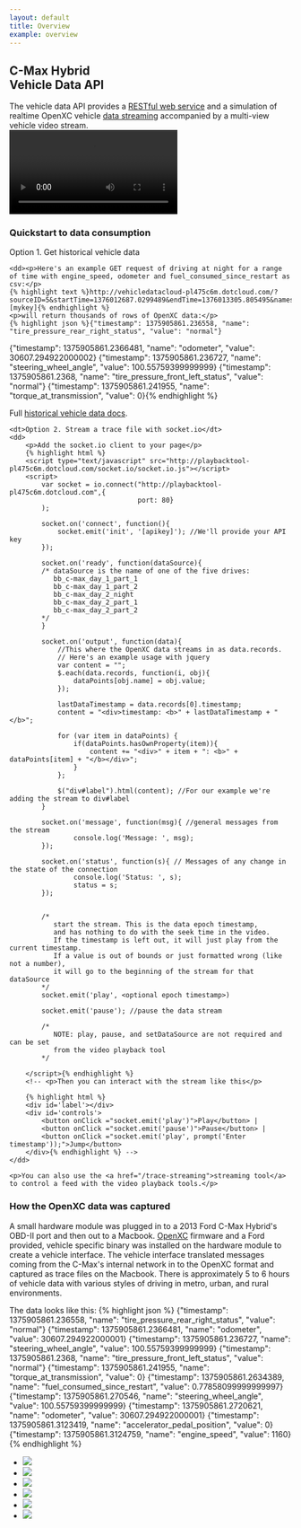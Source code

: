 ```yaml
---
layout: default
title: Overview
example: overview
---
```

<div class="row">
    <div class="span4">
        <h2>C-Max Hybrid <br />Vehicle Data API</h2>
        <span class="intro-block">The vehicle data API provides a <a href="/endpoints">RESTful web service</a> and a simulation of realtime OpenXC vehicle  <a href="/trace-streaming">data streaming</a> accompanied by a multi-view vehicle video stream. </span>
    </div>
    <div class="span5">
        <video id="cmax_loop" autoplay loop>
          <source src="/assets/media/cmax_loop.mp4" type='video/mp4; codecs="avc1.42E01E, mp4a.40.2"' />
        </video>
    </div>
</div>

### Quickstart to data consumption

<dl id="quickstart">
    <dt>Option 1. Get historical vehicle data</dt>

    <dd><p>Here's an example GET request of driving at night for a range of time with engine_speed, odometer and fuel_consumed_since_restart as csv:</p>
    {% highlight text %}http://vehicledatacloud-pl475c6m.dotcloud.com/?sourceID=5&startTime=1376012687.0299489&endTime=1376013305.805495&names=engine_speed,odometer,fuel_consumed_since_restart&format=delimited&apikey=[mykey]{% endhighlight %}
    <p>will return thousands of rows of OpenXC data:</p>
    {% highlight json %}{"timestamp": 1375905861.236558, "name": "tire_pressure_rear_right_status", "value": "normal"}
{"timestamp": 1375905861.2366481, "name": "odometer", "value": 30607.294922000002}
{"timestamp": 1375905861.236727, "name": "steering_wheel_angle", "value": 100.55759399999999}
{"timestamp": 1375905861.2368, "name": "tire_pressure_front_left_status", "value": "normal"}
{"timestamp": 1375905861.241955, "name": "torque_at_transmission", "value": 0}{% endhighlight %}

Full <a href="/endpoints">historical vehicle data docs</a>.
    </dd>

    <dt>Option 2. Stream a trace file with socket.io</dt>
    <dd>
        <p>Add the socket.io client to your page</p>
        {% highlight html %}
    	<script type="text/javascript" src="http://playbacktool-pl475c6m.dotcloud.com/socket.io/socket.io.js"></script>
        <script>
            var socket = io.connect("http://playbacktool-pl475c6m.dotcloud.com",{
                                    port: 80}
            );

            socket.on('connect', function(){
        		socket.emit('init', '[apikey]'); //We'll provide your API key
        	});
            
            socket.on('ready', function(dataSource){ 
            /* dataSource is the name of one of the five drives:
               bb_c-max_day_1_part_1
               bb_c-max_day_1_part_2
               bb_c-max_day_2_night
               bb_c-max_day_2_part_1
               bb_c-max_day_2_part_2
            */
            }

            socket.on('output', function(data){ 
                //This where the OpenXC data streams in as data.records. 
                // Here's an example usage with jquery
            	var content = "";
            	$.each(data.records, function(i, obj){
            		dataPoints[obj.name] = obj.value;			
            	});
            	
            	lastDataTimestamp = data.records[0].timestamp;
            	content = "<div>timestamp: <b>" + lastDataTimestamp + "</b>";
            	
            	for (var item in dataPoints) {
            		if(dataPoints.hasOwnProperty(item)){
            			content += "<div>" + item + ": <b>" + dataPoints[item] + "</b></div>";
            		}
            	};
            	
            	$("div#label").html(content); //For our example we're adding the stream to div#label
            }

            socket.on('message', function(msg){ //general messages from the stream
            		console.log('Message: ', msg); 
            });

            socket.on('status', function(s){ // Messages of any change in the state of the connection
            		console.log('Status: ', s);
            		status = s;
            });


            /* 
               start the stream. This is the data epoch timestamp, 
               and has nothing to do with the seek time in the video. 
               If the timestamp is left out, it will just play from the current timestamp. 
               If a value is out of bounds or just formatted wrong (like not a number), 
               it will go to the beginning of the stream for that dataSource 
            */
            socket.emit('play', <optional epoch timestamp>) 
            
            socket.emit('pause'); //pause the data stream

            /* 
               NOTE: play, pause, and setDataSource are not required and can be set
               from the video playback tool 
            */

        </script>{% endhighlight %}
        <!-- <p>Then you can interact with the stream like this</p>

        {% highlight html %}
        <div id='label'></div>
    	<div id='controls'>
    		<button onClick ="socket.emit('play')">Play</button> | 
    		<button onClick ="socket.emit('pause')">Pause</button> |
    		<button onClick ="socket.emit('play', prompt('Enter timestamp'));">Jump</button>
    	</div>{% endhighlight %} -->
    </dd>

    <p>You can also use the <a href="/trace-streaming">streaming tool</a> to control a feed with the video playback tools.</p>

</dl>

### How the OpenXC data was captured

A small hardware module was plugged in to a 2013 Ford C-Max Hybrid's OBD-II port and then out to a Macbook. [OpenXC](http://openxcplatform.com/) firmware and a Ford provided, vehicle specific binary was installed on the hardware module to create a vehicle interface. The vehicle interface translated messages coming from the C-Max's internal network in to the OpenXC format and captured as trace files on the Macbook. There is approximately 5 to 6 hours of vehicle data with various styles of driving in metro, urban, and rural environments. 

The data looks like this:
{% highlight json %}
{"timestamp": 1375905861.236558, "name": "tire_pressure_rear_right_status", "value": "normal"}
{"timestamp": 1375905861.2366481, "name": "odometer", "value": 30607.294922000001}
{"timestamp": 1375905861.236727, "name": "steering_wheel_angle", "value": 100.55759399999999}
{"timestamp": 1375905861.2368, "name": "tire_pressure_front_left_status", "value": "normal"}
{"timestamp": 1375905861.241955, "name": "torque_at_transmission", "value": 0}
{"timestamp": 1375905861.2634389, "name": "fuel_consumed_since_restart", "value": 0.77858099999999997}
{"timestamp": 1375905861.270546, "name": "steering_wheel_angle", "value": 100.55759399999999}
{"timestamp": 1375905861.2720621, "name": "odometer", "value": 30607.294922000001}
{"timestamp": 1375905861.3123419, "name": "accelerator_pedal_position", "value": 0}
{"timestamp": 1375905861.3124759, "name": "engine_speed", "value": 1160}
{% endhighlight %}

<ul id="drive_gallery">
    <li><img src="/assets/img/thumbs/c-max_setup.jpeg"/></li>
    <li><img src="/assets/img/thumbs/c-max_setup_2.png"/></li>
    <li><img src="/assets/img/thumbs/c-max_setup_3.png"/></li>
    <li><img src="/assets/img/thumbs/c-max_setup_4.png"/></li>
    <li><img src="/assets/img/thumbs/c-max_setup_7.png"/></li>
    <li><img src="/assets/img/thumbs/c-max_setup_8.png"/></li>
</ul>
<div style="clear: both"></div>


